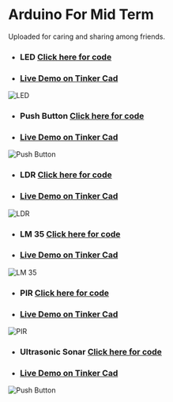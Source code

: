 # Arduino For Mid Term
Uploaded for caring and sharing among friends.

* ### LED [Click here for code](https://github.com/Sanzidikawsar/arduino-for-mid-term/blob/master/LED/LED.ino)
* ### [Live Demo on Tinker Cad](https://www.tinkercad.com/things/4dr6OWuTNVF)
![LED](https://github.com/Sanzidikawsar/arduino-for-mid-term/blob/master/LED/LED.png "LED")

* ### Push Button [Click here for code](https://github.com/Sanzidikawsar/arduino-for-mid-term/blob/master/push_button/push_button.ino)
* ### [Live Demo on Tinker Cad](https://www.tinkercad.com/things/6yByNwdxdRy)
![Push Button](https://github.com/Sanzidikawsar/arduino-for-mid-term/blob/master/push_button/push_button.png "Push Button")

* ### LDR [Click here for code](https://github.com/Sanzidikawsar/arduino-for-mid-term/blob/master/LDR/LDR.ino)
* ### [Live Demo on Tinker Cad](https://www.tinkercad.com/things/4LFyS6USoks)
![LDR](https://github.com/Sanzidikawsar/arduino-for-mid-term/blob/master/LDR/LDR.png "LDR")

* ### LM 35 [Click here for code](https://github.com/Sanzidikawsar/arduino-for-mid-term/blob/master/LM_35/LM_35.ino)
* ### [Live Demo on Tinker Cad](https://www.tinkercad.com/things/7FsKzQ5oui3)
![LM 35](https://github.com/Sanzidikawsar/arduino-for-mid-term/blob/master/LM_35/LM_35.png "LM 35")

* ### PIR [Click here for code](https://github.com/Sanzidikawsar/arduino-for-mid-term/blob/master/PIR/PIR.ino)
* ### [Live Demo on Tinker Cad](https://www.tinkercad.com/things/8Ntsh37D9JU)
![PIR](https://github.com/Sanzidikawsar/arduino-for-mid-term/blob/master/PIR/PIR_alt.png "PIR")

* ### Ultrasonic Sonar [Click here for code](https://github.com/Sanzidikawsar/arduino-for-mid-term/blob/master/ultrasonic_sonar/ultrasonic.ino)
* ### [Live Demo on Tinker Cad](https://www.tinkercad.com/things/2LilNCa5VKi)
![Push Button](https://github.com/Sanzidikawsar/arduino-for-mid-term/blob/master/ultrasonic_sonar/ultrasonic.png "Untrasonic")
